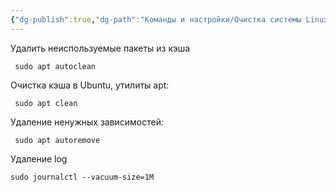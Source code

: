 ```yaml
---
{"dg-publish":true,"dg-path":"Команды и настройки/Очистка системы Linux.md","permalink":"/komandy-i-nastrojki/ochistka-sistemy-linux/","updated":"2024-12-06T10:59:51+03:00"}
---
```


Удалить неиспользуемые пакеты из кэша

```console
 sudo apt autoclean
```

Очистка кэша в Ubuntu, утилиты apt:

```console
 sudo apt clean
```

Удаление ненужных зависимостей:

```console
 sudo apt autoremove
```

Удаление log

```console
sudo journalctl --vacuum-size=1M
```